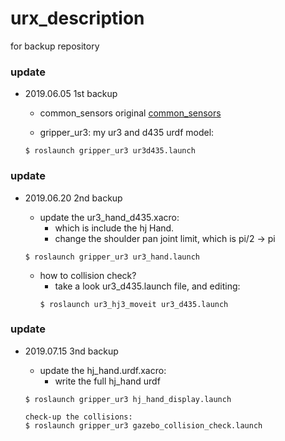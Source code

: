 # urx_description 
for backup repository


### update
- 2019.06.05 1st backup
    - common_sensors original [common_sensors](https://github.com/JenniferBuehler/common-sensors.git)

    - gripper_ur3: my ur3 and d435 urdf model:
    ```
    $ roslaunch gripper_ur3 ur3d435.launch
    ```

### update
- 2019.06.20 2nd backup
    - update the ur3_hand_d435.xacro:
        - which is include the hj Hand.
        - change the shoulder pan joint limit, which is pi/2 → pi
    
    ```
    $ roslaunch gripper_ur3 ur3_hand.launch
    ```
    - how to collision check?
        - take a look ur3_d435.launch file, and editing:
        ```
        $ roslaunch ur3_hj3_moveit ur3_d435.launch
        ```

### update
- 2019.07.15 3nd backup
    - update the hj_hand.urdf.xacro:
        - write the full hj_hand urdf        
    
    ```
    $ roslaunch gripper_ur3 hj_hand_display.launch

    check-up the collisions:
    $ roslaunch gripper_ur3 gazebo_collision_check.launch
    ```
    